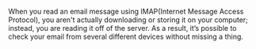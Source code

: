 When you read an email message using IMAP(Internet Message Access Protocol), you aren't actually downloading or storing it on your computer; instead, you are reading it off of the server. As a result, it’s possible to check your email from several different devices without missing a thing.

